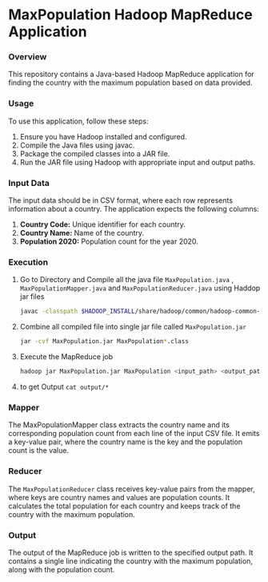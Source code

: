 # MaxPopulation Hadoop MapReduce Application
### Overview
This repository contains a Java-based Hadoop MapReduce application for finding the country with the maximum population based on data provided.

### Usage
To use this application, follow these steps:

1. Ensure you have Hadoop installed and configured.
2. Compile the Java files using javac.
3. Package the compiled classes into a JAR file.
4. Run the JAR file using Hadoop with appropriate input and output paths.

### Input Data
The input data should be in CSV format, where each row represents information about a country. The application expects the following columns:

1. **Country Code:** Unique identifier for each country.
2. **Country Name:** Name of the country.
3. **Population 2020:** Population count for the year 2020.

### Execution

1. Go to Directory and Compile all the java file  `MaxPopulation.java` ,  `MaxPopulationMapper.java` and `MaxPopulationReducer.java` using Haddop jar files
   ```bash
   javac -classpath $HADOOP_INSTALL/share/hadoop/common/hadoop-common-3.3.6.jar:$HADOOP_INSTALL/share/hadoop/mapreduce/hadoop-mapreduce-client-core-3.3.6.jar MaxPopulation*.java
   ```

2. Combine all compiled file into single jar file called  `MaxPopulation.jar`
   ```bash
   jar -cvf MaxPopulation.jar MaxPopulation*.class
   ```

3. Execute the MapReduce job
   ```bash
   hadoop jar MaxPopulation.jar MaxPopulation <input_path> <output_path>
   ```

4. to get Output
   ` cat output/* `

### Mapper
The MaxPopulationMapper class extracts the country name and its corresponding population count from each line of the input CSV file. It emits a key-value pair, where the country name is the key and the population count is the value.

### Reducer
The `MaxPopulationReducer` class receives key-value pairs from the mapper, where keys are country names and values are population counts. It calculates the total population for each country and keeps track of the country with the maximum population.

### Output
The output of the MapReduce job is written to the specified output path. It contains a single line indicating the country with the maximum population, along with the population count.
